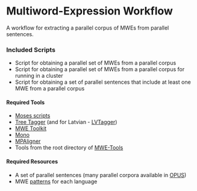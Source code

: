 # Multiword-Expression Workflow
A workflow for extracting a parallel corpus of MWEs from parallel sentences.

### Included Scripts
  * Script for obtaining a parallel set of MWEs from a parallel corpus
  * Script for obtaining a parallel set of MWEs from a parallel corpus for running in a cluster
  * Script for obtaining a set of parallel sentences that include at least one MWE from a parallel corpus

#### Required Tools
  * [Moses scripts](https://github.com/moses-smt/mosesdecoder/tree/master/scripts)
  * [Tree Tagger](http://www.cis.uni-muenchen.de/~schmid/tools/TreeTagger/) (and for Latvian - [LVTagger](https://github.com/PeterisP/LVTagger))
  * [MWE Toolkit](mwetoolkit.sourceforge.net)
  * [Mono](http://www.mono-project.com/)
  * [MPAligner](https://github.com/pmarcis/mp-aligner)
  * Tools from the root directory of [MWE-Tools](https://github.com/M4t1ss/MWE-Tools)

#### Required Resources
  * A set of parallel sentences (many parallel corpora available in [OPUS](http://opus.lingfil.uu.se/))
  * MWE [patterns](http://mwetoolkit.sourceforge.net/PHITE.php?sitesig=MWE&page=MWE_020_Tutorials&subpage=MWE_030_Defining_Patterns) for each language
